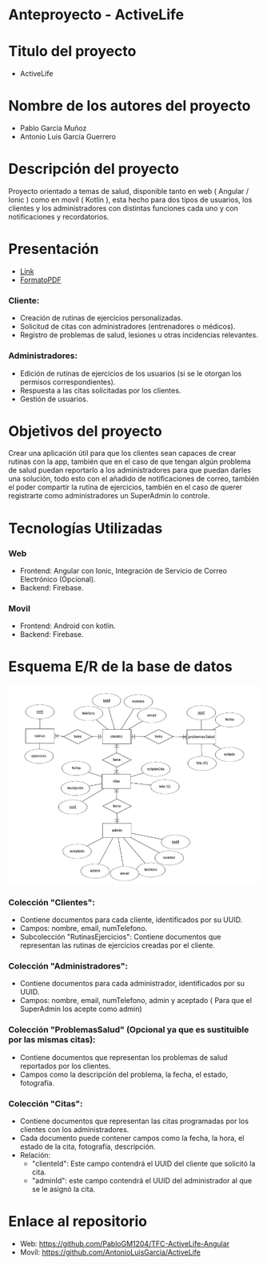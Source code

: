 # Anteproyecto - ActiveLife

# **Titulo del proyecto**

- ActiveLife

# Nombre de los autores del proyecto

- Pablo García Muñoz
- Antonio Luis García Guerrero

# Descripción del proyecto

Proyecto orientado a temas de salud, disponible tanto en web ( Angular / Ionic ) como en movíl      ( Kotlin ), esta hecho para dos tipos de usuarios, los clientes y los administradores con distintas funciones cada uno y con notificaciones y recordatorios.

# Presentación

- [Link](https://www.canva.com/design/DAGH1HsaKl4/ms3enYkuGv-CnE667Bargg/edit?utm_content=DAGH1HsaKl4&utm_campaign=designshare&utm_medium=link2&utm_source=sharebutton)
- [FormatoPDF](ActiveLife.pdf)

### **Cliente:**

- Creación de rutinas de ejercicios personalizadas.
- Solicitud de citas con administradores (entrenadores o médicos).
- Registro de problemas de salud, lesiones u otras incidencias relevantes.

### Administradores:

- Edición de rutinas de ejercicios de los usuarios (si se le otorgan los permisos correspondientes).
- Respuesta a las citas solicitadas por los clientes.
- Gestión de usuarios.

# Objetivos del proyecto

Crear una aplicación útil para que los clientes sean capaces de crear rutinas con la app, también que en el caso de que tengan algún problema de salud puedan reportarlo a los administradores para que puedan darles una solución, todo esto con el añadido de notificaciones de correo, también el poder compartir la rutina de ejercicios, también en el caso de querer registrarte como administradores un SuperAdmin lo controle.

# Tecnologías Utilizadas

### Web

- Frontend: Angular con Ionic, Integración de Servicio de Correo Electrónico (Opcional).
- Backend: Firebase.

### **Movil**

- Frontend: Android con kotlin.
- Backend: Firebase.

# Esquema E/R de la base de datos
![esquema E/R](erTFC.png)

### Colección "Clientes":

- Contiene documentos para cada cliente, identificados por su UUID.
- Campos: nombre, email, numTelefono.
- Subcolección "RutinasEjercicios": Contiene documentos que representan las rutinas de ejercicios creadas por el cliente.

### Colección "Administradores":

- Contiene documentos para cada administrador, identificados por su UUID.
- Campos: nombre, email, numTelefono, admin y aceptado ( Para que el SuperAdmin los acepte como admin)

### Colección "ProblemasSalud" (Opcional ya que es sustituible por las mismas citas):

- Contiene documentos que representan los problemas de salud reportados por los clientes.
- Campos como la descripción del problema, la fecha, el estado, fotografía.

### Colección "Citas":

- Contiene documentos que representan las citas programadas por los clientes con los administradores.
- Cada documento puede contener campos como la fecha, la hora, el estado de la cita, fotografía, descripción.
- Relación:
    - "clienteId": Este campo contendrá el UUID del cliente que solicitó la cita.
    - "adminId": este campo contendrá el UUID del administrador al que se le asignó la cita.

# Enlace al repositorio
- Web: https://github.com/PabloGM1204/TFC-ActiveLife-Angular
- Movíl: https://github.com/AntonioLuisGarcia/ActiveLife

